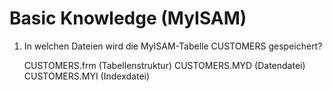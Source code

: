 # Basic Knowledge (MyISAM)
1.  In welchen Dateien wird die MyISAM-Tabelle CUSTOMERS gespeichert?

    CUSTOMERS.frm (Tabellenstruktur)
    CUSTOMERS.MYD (Datendatei)
    CUSTOMERS.MYI (Indexdatei)
